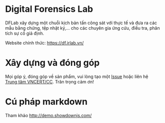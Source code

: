 # Digital Forensics Lab

DFLab xây dựng một chuỗi kịch bản tấn công sát với thực tế và đưa ra các mẫu bằng chứng, tệp nhật ký,… cho các chuyên gia ứng cứu, điều tra, phân tích sự cố giả định.

Website chính thức: https://df.irlab.vn/

# Xây dựng và đóng góp
Mọi góp ý, đóng góp về sản phẩm, vui lòng tạo một [Issue](/issues) hoặc liên hệ [Trung tâm VNCERT/CC](https://vncert.vn). Trân trọng cảm ơn!

# Cú pháp markdown
Tham khảo http://demo.showdownjs.com/

